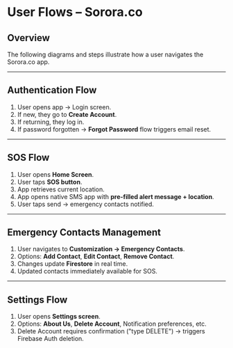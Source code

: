 # User Flows – Sorora.co

## Overview
The following diagrams and steps illustrate how a user navigates the Sorora.co app.  

---

## Authentication Flow
1. User opens app → Login screen.  
2. If new, they go to **Create Account**.  
3. If returning, they log in.  
4. If password forgotten → **Forgot Password** flow triggers email reset.  

---

## SOS Flow
1. User opens **Home Screen**.  
2. User taps **SOS button**.  
3. App retrieves current location.  
4. App opens native SMS app with **pre-filled alert message + location**.  
5. User taps send → emergency contacts notified.  

---

## Emergency Contacts Management
1. User navigates to **Customization → Emergency Contacts**.  
2. Options: **Add Contact**, **Edit Contact**, **Remove Contact**.  
3. Changes update **Firestore** in real time.  
4. Updated contacts immediately available for SOS.  

---

## Settings Flow
1. User opens **Settings screen**.  
2. Options: **About Us**, **Delete Account**, Notification preferences, etc.  
3. Delete Account requires confirmation ("type DELETE") → triggers Firebase Auth deletion.  
